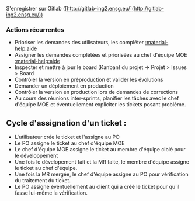 S'enregistrer sur Gitlab ([http://gitlab-ing2.ensg.eu/](http://gitlab-ing2.ensg.eu/))

### Actions récurrentes

* Prioriser les demandes des utilisateurs, les compléter [:material-help:aide](gitlab/issues.md#consultation-des-tickets)
* Assigner les demandes complétées et priorisées au chef d'équipe MOE [:material-help:aide](gitlab/issues.md#changer-lassignation-dun-ticket)
* Inspecter et mettre à jour le board (Kanban) du projet -> Projet > Issues > Board
* Contrôler la version en préproduction et valider les évolutions
* Demander un déploiement en production
* Contrôler la version en production lors de demandes de corrections
* Au cours des réunions inter-sprints, planifier les tâches avec le chef d'équipe MOE et éventuellement expliciter les tickets posant problème.


## Cycle d'assignation d'un ticket :

- L'utilisateur crée le ticket et l'assigne au PO
- Le PO assigne le ticket au chef d'équipe MOE
- Le chef d'équipe MOE assigne le ticket au membre d'équipe ciblé pour le développement
- Une fois le dévelopement fait et la MR faite, le membre d'équipe assigne le ticket au chef d'équipe.
- Une fois la MR mergée, le chef d'équipe assigne au PO pour vérification du traitement du ticket.
- Le PO assigne éventuellement au client qui a créé le ticket pour qu'il fasse lui-même la vérification.
